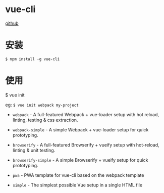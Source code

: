 vue-cli
======


[github](https://github.com/vuejs/vue-cli)

# 安装

`$ npm install -g vue-cli`

# 使用

$ vue init <template-name> <project-name>

eg: `$ vue init webpack my-project`


- `webpack` - A full-featured Webpack + vue-loader setup with hot reload, linting, testing & css extraction.

- `webpack-simple` - A simple Webpack + vue-loader setup for quick prototyping.

- `browserify` - A full-featured Browserify + vueify setup with hot-reload, linting & unit testing.

- `browserify-simple` - A simple Browserify + vueify setup for quick prototyping.

- `pwa` - PWA template for vue-cli based on the webpack template

- `simple` - The simplest possible Vue setup in a single HTML file